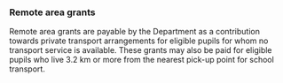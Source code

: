 ###  Remote area grants

Remote area grants are payable by the Department as a contribution towards
private transport arrangements for eligible pupils for whom no transport
service is available. These grants may also be paid for eligible pupils who
live 3.2 km or more from the nearest pick-up point for school transport.
